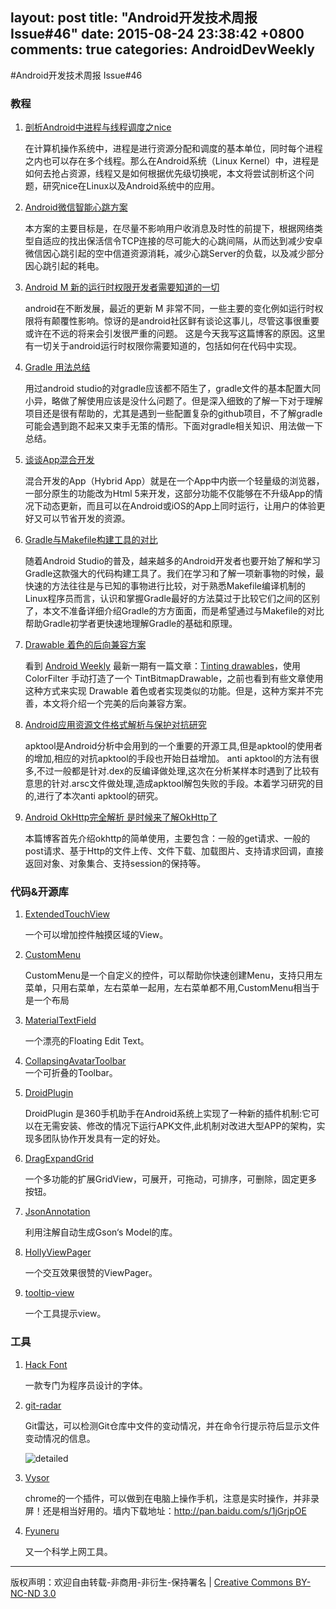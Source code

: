 layout: post
title: "Android开发技术周报 Issue#46"
date: 2015-08-24 23:38:42 +0800
comments: true
categories: AndroidDevWeekly
---

#Android开发技术周报 Issue#46

### 教程

1. [剖析Android中进程与线程调度之nice](http://droidyue.com/blog/2015/09/05/android-process-and-thread-schedule-nice/)

	在计算机操作系统中，进程是进行资源分配和调度的基本单位，同时每个进程之内也可以存在多个线程。那么在Android系统（Linux Kernel）中，进程是如何去抢占资源，线程又是如何根据优先级切换呢，本文将尝试剖析这个问题，研究nice在Linux以及Android系统中的应用。

1. [Android微信智能心跳方案](https://mp.weixin.qq.com/s?__biz=MzAwNDY1ODY2OQ==&mid=207243549&idx=1&sn=4ebe4beb8123f1b5ab58810ac8bc5994)

	本方案的主要目标是，在尽量不影响用户收消息及时性的前提下，根据网络类型自适应的找出保活信令TCP连接的尽可能大的心跳间隔，从而达到减少安卓微信因心跳引起的空中信道资源消耗，减少心跳Server的负载，以及减少部分因心跳引起的耗电。

1. [Android M 新的运行时权限开发者需要知道的一切](http://jijiaxin89.com/2015/08/30/Android-s-Runtime-Permission/)

	android在不断发展，最近的更新 M 非常不同，一些主要的变化例如运行时权限将有颠覆性影响。惊讶的是android社区鲜有谈论这事儿，尽管这事很重要或许在不远的将来会引发很严重的问题。
这是今天我写这篇博客的原因。这里有一切关于android运行时权限你需要知道的，包括如何在代码中实现。

1. [Gradle 用法总结](http://jijiaxin89.com/2015/08/29/gradle-use-note/)

	用过android studio的对gradle应该都不陌生了，gradle文件的基本配置大同小异，略做了解使用应该是没什么问题了。但是深入细致的了解一下对于理解项目还是很有帮助的，尤其是遇到一些配置复杂的github项目，不了解gradle可能会遇到跑不起来又束手无策的情形。下面对gradle相关知识、用法做一下总结。

1. [谈谈App混合开发](http://bxbxbai.gitcafe.io/2015/08/16/talk-about-bybird-app/)

	混合开发的App（Hybrid App）就是在一个App中内嵌一个轻量级的浏览器，一部分原生的功能改为Html 5来开发，这部分功能不仅能够在不升级App的情况下动态更新，而且可以在Android或iOS的App上同时运行，让用户的体验更好又可以节省开发的资源。

1. [Gradle与Makefile构建工具的对比](http://ticktick.blog.51cto.com/823160/1688586)

	随着Android Studio的普及，越来越多的Android开发者也要开始了解和学习Gradle这款强大的代码构建工具了。我们在学习和了解一项新事物的时候，最快速的方法往往是与已知的事物进行比较，对于熟悉Makefile编译机制的Linux程序员而言，认识和掌握Gradle最好的方法莫过于比较它们之间的区别了，本文不准备详细介绍Gradle的方方面面，而是希望通过与Makefile的对比帮助Gradle初学者更快速地理解Gradle的基础和原理。

1. [Drawable 着色的后向兼容方案](http://www.race604.com/tint-drawable/)

	看到 [Android Weekly]() 最新一期有一篇文章：[Tinting drawables](http://andraskindler.com/blog/2015/tinting_drawables/)，使用 ColorFilter 手动打造了一个 TintBitmapDrawable，之前也看到有些文章使用这种方式来实现 Drawable 着色或者实现类似的功能。但是，这种方案并不完善，本文将介绍一个完美的后向兼容方案。

1. [Android应用资源文件格式解析与保护对抗研究](http://www.freebuf.com/articles/terminal/75944.html)

	apktool是Android分析中会用到的一个重要的开源工具,但是apktool的使用者的增加,相应的对抗apktool的手段也开始日益增加。 anti apktool的方法有很多,不过一般都是针对.dex的反编译做处理,这次在分析某样本时遇到了比较有意思的针对.arsc文件做处理,造成apktool解包失败的手段。本着学习研究的目的,进行了本次anti apktool的研究。
	
1. [Android OkHttp完全解析 是时候来了解OkHttp了](http://blog.csdn.net/lmj623565791/article/details/47911083)

	本篇博客首先介绍okhttp的简单使用，主要包含：一般的get请求、一般的post请求、基于Http的文件上传、文件下载、加载图片、支持请求回调，直接返回对象、对象集合、支持session的保持等。

### 代码&开源库

1. [ExtendedTouchView](https://github.com/lnikkila/ExtendedTouchView)

	一个可以增加控件触摸区域的View。

1. [CustomMenu](https://github.com/flyfei/CustomMenu)

	CustomMenu是一个自定义的控件，可以帮助你快速创建Menu，支持只用左菜单，只用右菜单，左右菜单一起用，左右菜单都不用,CustomMenu相当于是一个布局
	
1. [MaterialTextField](https://github.com/florent37/MaterialTextField)

	一个漂亮的Floating Edit Text。

1. [CollapsingAvatarToolbar](https://github.com/Sloy/CollapsingAvatarToolbar)	
	一个可折叠的Toolbar。

1. [DroidPlugin](https://github.com/Qihoo360/DroidPlugin)

	DroidPlugin 是360手机助手在Android系统上实现了一种新的插件机制:它可以在无需安装、修改的情况下运行APK文件,此机制对改进大型APP的架构，实现多团队协作开发具有一定的好处。

1. [DragExpandGrid](https://github.com/wedcel/DragExpandGrid)

	一个多功能的扩展GridView，可展开，可拖动，可排序，可删除，固定更多按钮。

1. [JsonAnnotation](https://github.com/tianzhijiexian/JsonAnnotation)

	利用注解自动生成Gson‘s Model的库。

1. [HollyViewPager](https://github.com/florent37/HollyViewPager)

	一个交互效果很赞的ViewPager。

1. [tooltip-view](https://github.com/venmo/tooltip-view)

	一个工具提示view。

### 工具

1. [Hack Font](https://github.com/chrissimpkins/Hack)

	一款专门为程序员设计的字体。

1. [git-radar](https://github.com/michaeldfallen/git-radar)

	Git雷达，可以检测Git仓库中文件的变动情况，并在命令行提示符后显示文件变动情况的信息。
	
	![detailed](https://raw.githubusercontent.com/michaeldfallen/git-radar/master/images/detailed.png)

1. [Vysor](http://www.vysor.io)

	 chrome的一个插件，可以做到在电脑上操作手机，注意是实时操作，并非录屏！还是相当好用的。墙内下载地址：http://pan.baidu.com/s/1jGrjpOE

1. [Fyuneru](https://github.com/sogisha/fyuneru)

	又一个科学上网工具。

----
版权声明：欢迎自由转载-非商用-非衍生-保持署名 | [Creative Commons BY-NC-ND 3.0](http://creativecommons.org/licenses/by-nc-nd/3.0/deed.zh)